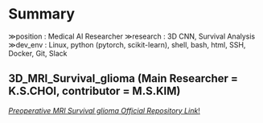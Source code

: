 # Summary
≫position : Medical AI Researcher
≫research : 3D CNN, Survival Analysis
≫dev_env : Linux, python (pytorch, scikit-learn), shell, bash, html, SSH, Docker, Git, Slack

## 3D_MRI_Survival_glioma (Main Researcher = K.S.CHOI, contributor = M.S.KIM)

<a href="https://github.com/immsk1997/3D_MRI_survival_glioma">*Preoperative MRI Survival glioma Official Repository Link*!</a>